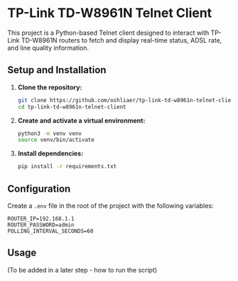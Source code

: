 # TP-Link TD-W8961N Telnet Client

This project is a Python-based Telnet client designed to interact with TP-Link TD-W8961N routers to fetch and display real-time status, ADSL rate, and line quality information.

## Setup and Installation

1.  **Clone the repository:**

    ```bash
    git clone https://github.com/oshliaer/tp-link-td-w8961n-telnet-client
    cd tp-link-td-w8961n-telnet-client
    ```

2.  **Create and activate a virtual environment:**

    ```bash
    python3 -m venv venv
    source venv/bin/activate
    ```

3.  **Install dependencies:**

    ```bash
    pip install -r requirements.txt
    ```

## Configuration

Create a `.env` file in the root of the project with the following variables:

```text
ROUTER_IP=192.168.1.1
ROUTER_PASSWORD=admin
POLLING_INTERVAL_SECONDS=60
```

## Usage

(To be added in a later step - how to run the script)
